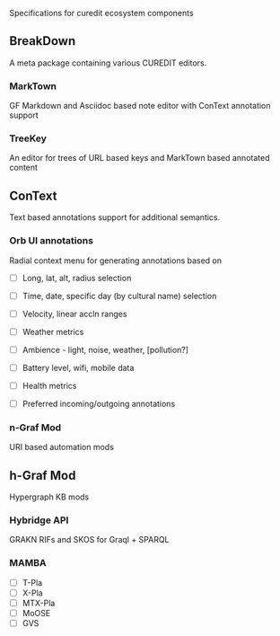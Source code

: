 Specifications for curedit ecosystem components

## BreakDown 

A meta package containing various CUREDIT editors. 

### MarkTown

GF Markdown and Asciidoc based note editor with ConText annotation support

### TreeKey

An editor for trees of URL based keys and MarkTown based annotated content



## ConText

Text based annotations support for additional semantics.

### Orb UI annotations

Radial context menu for generating annotations based on

- [ ] Long, lat, alt, radius selection
- [ ] Time, date, specific day (by cultural name) selection
- [ ] Velocity, linear accln ranges
- [ ] Weather metrics
- [ ] Ambience - light, noise, weather, [pollution?]
- [ ] Battery level, wifi, mobile data
- [ ] Health metrics
- [ ] Preferred incoming/outgoing annotations



### n-Graf Mod

URI based automation mods



## h-Graf Mod

Hypergraph KB mods 

### Hybridge API
GRAKN RIFs and SKOS for Graql + SPARQL

### MAMBA
- [ ] T-Pla
- [ ] X-Pla
- [ ] MTX-Pla
- [ ] MoOSE
- [ ] GVS
